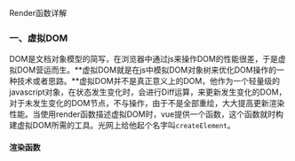 Render函数详解

### 一、虚拟DOM

DOM是文档对象模型的简写，在浏览器中通过js来操作DOM的性能很差，于是虚拟DOM营运而生。**虚拟DOM就是在js中模拟DOM对象树来优化DOM操作的一种技术或者思路。**虚拟DOM并不是真正意义上的DOM，他作为一个轻量级的javascript对象，在状态发生变化时，会进行Diff运算，来更新发生变化的DOM，对于未发生变化的DOM节点，不与操作，由于不是全部重绘，大大提高更新渲染性能。当使用render函数描述虚拟DOM时，vue提供一个函数，这个函数就时构建虚拟DOM所需的工具。光网上给他起个名字叫`createElement`。



#### 渲染函数


